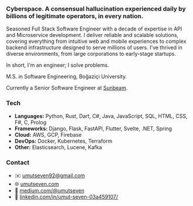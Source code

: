 ### Cyberspace. A consensual hallucination experienced daily by billions of legitimate operators, in every nation.

Seasoned Full Stack Software Engineer with a decade of expertise in API and Microservice development. I deliver reliable and scalable solutions, covering everything from intuitive web and mobile experiences to complex backend infrastructure designed to serve millions of users. I've thrived in diverse environments, from large corporations to early-stage startups.

In short, I'm an engineer; I solve problems.

M.S. in Software Engineering, Boğaziçi University.

Currently a Senior Software Engineer at [Sunbeam](https://www.sunbeam.cx/).

### Tech

* **Languages:** Python, Rust, Dart, C#, Java, JavaScript, SQL, HTML, CSS, F#, C, Prolog
* **Frameworks:** Django, Flask, FastAPI, Flutter, Svelte, .NET, Spring
* **Cloud:** AWS, GCP, Firebase
* **DevOps:** Docker, Kubernetes, Terraform
* **Other:** Elasticsearch, Lucene, Kafka

### Contact

- ✉️ [umutseven92@gmail.com](mailto:umutseven92@gmail.com)
- 🌐 [umutseven.com](https://umutseven.com)
- 📰 [medium.com/@umutseven](https://medium.com/@umutseven)
- 👔 [linkedin.com/in/umut-seven-03a459107/](https://www.linkedin.com/in/umut-seven-03a459107/)
